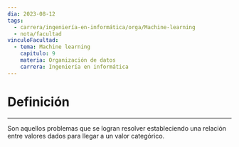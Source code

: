 ```yaml
---
dia: 2023-08-12
tags:
  - carrera/ingeniería-en-informática/orga/Machine-learning
  - nota/facultad
vinculoFacultad:
  - tema: Machine learning
    capitulo: 9
    materia: Organización de datos
    carrera: Ingeniería en informática
---
```

# Definición
---
Son aquellos problemas que se logran resolver estableciendo una relación entre valores dados para llegar a un valor categórico.